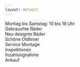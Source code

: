 ```yaml
---
layout: default
---
```

<div id='hours'>
Montag bis Samstag: 10 bis 19 Uhr
</div>

<div id='offer'>
Gebrauchte Räder<br>
Neu designte Räder<br>
Schöne Oldtimer<br>
Service Montage<br>
Inspektionen<br>
Inzahlungnahme<br>
Ankauf
</div>


<div id='map'></div>


<script>
var map = L.mapbox.map('map', 'chichi.i67bj050', { zoomControl:false })
    .setView([52.481108,13.426183], 16);

var featureLayer = L.mapbox.featureLayer({
        type: 'FeatureCollection',
        features: [{
            type: 'Feature',
            properties: {
                size: 5,
                population: 10
            },
            geometry: {
                type: 'Point',
                coordinates: [13.426183,52.481108]
            }
        }]
    })
    .addTo(map);

featureLayer.eachLayer(function(layer) {
    var content = '<p>Flughafen Straße 50</p>' +
        '<p>12053 Berlin</p>';
    layer.bindPopup(content).openPopup();;
});
</script>


